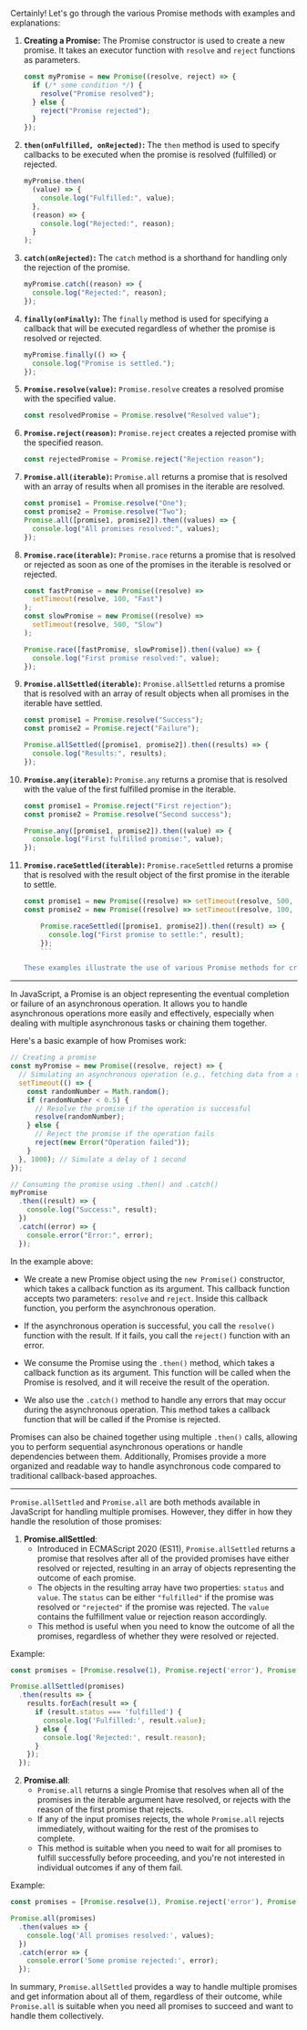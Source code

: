 Certainly! Let's go through the various Promise methods with examples and explanations:

1.  **Creating a Promise:**
    The Promise constructor is used to create a new promise. It takes an executor function with `resolve` and `reject` functions as parameters.
    ```javascript
    const myPromise = new Promise((resolve, reject) => {
      if (/* some condition */) {
        resolve("Promise resolved");
      } else {
        reject("Promise rejected");
      }
    });
    ```
2.  **`then(onFulfilled, onRejected)`:**
    The `then` method is used to specify callbacks to be executed when the promise is resolved (fulfilled) or rejected.
    ```javascript
    myPromise.then(
      (value) => {
        console.log("Fulfilled:", value);
      },
      (reason) => {
        console.log("Rejected:", reason);
      }
    );
    ```
3.  **`catch(onRejected)`:**
    The `catch` method is a shorthand for handling only the rejection of the promise.
    ```javascript
    myPromise.catch((reason) => {
      console.log("Rejected:", reason);
    });
    ```
4.  **`finally(onFinally)`:**
    The `finally` method is used for specifying a callback that will be executed regardless of whether the promise is resolved or rejected.
    ```javascript
    myPromise.finally(() => {
      console.log("Promise is settled.");
    });
    ```
5.  **`Promise.resolve(value)`:**
    `Promise.resolve` creates a resolved promise with the specified value.
    ```javascript
    const resolvedPromise = Promise.resolve("Resolved value");
    ```
6.  **`Promise.reject(reason)`:**
    `Promise.reject` creates a rejected promise with the specified reason.
    ```javascript
    const rejectedPromise = Promise.reject("Rejection reason");
    ```
7.  **`Promise.all(iterable)`:**
    `Promise.all` returns a promise that is resolved with an array of results when all promises in the iterable are resolved.
    ```javascript
    const promise1 = Promise.resolve("One");
    const promise2 = Promise.resolve("Two");
    Promise.all([promise1, promise2]).then((values) => {
      console.log("All promises resolved:", values);
    });
    ```
8.  **`Promise.race(iterable)`:**
    `Promise.race` returns a promise that is resolved or rejected as soon as one of the promises in the iterable is resolved or rejected.

    ```javascript
    const fastPromise = new Promise((resolve) =>
      setTimeout(resolve, 100, "Fast")
    );
    const slowPromise = new Promise((resolve) =>
      setTimeout(resolve, 500, "Slow")
    );

    Promise.race([fastPromise, slowPromise]).then((value) => {
      console.log("First promise resolved:", value);
    });
    ```

9.  **`Promise.allSettled(iterable)`:**
    `Promise.allSettled` returns a promise that is resolved with an array of result objects when all promises in the iterable have settled.

    ```javascript
    const promise1 = Promise.resolve("Success");
    const promise2 = Promise.reject("Failure");

    Promise.allSettled([promise1, promise2]).then((results) => {
      console.log("Results:", results);
    });
    ```

10. **`Promise.any(iterable)`:**
    `Promise.any` returns a promise that is resolved with the value of the first fulfilled promise in the iterable.

    ```javascript
    const promise1 = Promise.reject("First rejection");
    const promise2 = Promise.resolve("Second success");

    Promise.any([promise1, promise2]).then((value) => {
      console.log("First fulfilled promise:", value);
    });
    ```

11. **`Promise.raceSettled(iterable)`:**
    `Promise.raceSettled` returns a promise that is resolved with the result object of the first promise in the iterable to settle.
    ```javascript
    const promise1 = new Promise((resolve) => setTimeout(resolve, 500, "Slow"));
    const promise2 = new Promise((resolve) => setTimeout(resolve, 100, "Fast"));

        Promise.raceSettled([promise1, promise2]).then((result) => {
          console.log("First promise to settle:", result);
        });
        ```

    These examples illustrate the use of various Promise methods for creating, handling, and managing asynchronous operations. Promises are a fundamental part of JavaScript for dealing with asynchronous code and ensuring that operations are performed in a predictable manner.

---

In JavaScript, a Promise is an object representing the eventual completion or failure of an asynchronous operation. It allows you to handle asynchronous operations more easily and effectively, especially when dealing with multiple asynchronous tasks or chaining them together.

Here's a basic example of how Promises work:

```javascript
// Creating a promise
const myPromise = new Promise((resolve, reject) => {
  // Simulating an asynchronous operation (e.g., fetching data from a server)
  setTimeout(() => {
    const randomNumber = Math.random();
    if (randomNumber < 0.5) {
      // Resolve the promise if the operation is successful
      resolve(randomNumber);
    } else {
      // Reject the promise if the operation fails
      reject(new Error("Operation failed"));
    }
  }, 1000); // Simulate a delay of 1 second
});

// Consuming the promise using .then() and .catch()
myPromise
  .then((result) => {
    console.log("Success:", result);
  })
  .catch((error) => {
    console.error("Error:", error);
  });
```

In the example above:

- We create a new Promise object using the `new Promise()` constructor, which takes a callback function as its argument. This callback function accepts two parameters: `resolve` and `reject`. Inside this callback function, you perform the asynchronous operation.

- If the asynchronous operation is successful, you call the `resolve()` function with the result. If it fails, you call the `reject()` function with an error.

- We consume the Promise using the `.then()` method, which takes a callback function as its argument. This function will be called when the Promise is resolved, and it will receive the result of the operation.

- We also use the `.catch()` method to handle any errors that may occur during the asynchronous operation. This method takes a callback function that will be called if the Promise is rejected.

Promises can also be chained together using multiple `.then()` calls, allowing you to perform sequential asynchronous operations or handle dependencies between them. Additionally, Promises provide a more organized and readable way to handle asynchronous code compared to traditional callback-based approaches.

---


`Promise.allSettled` and `Promise.all` are both methods available in JavaScript for handling multiple promises. However, they differ in how they handle the resolution of those promises:

1. **Promise.allSettled**:
   - Introduced in ECMAScript 2020 (ES11), `Promise.allSettled` returns a promise that resolves after all of the provided promises have either resolved or rejected, resulting in an array of objects representing the outcome of each promise.
   - The objects in the resulting array have two properties: `status` and `value`. The `status` can be either `"fulfilled"` if the promise was resolved or `"rejected"` if the promise was rejected. The `value` contains the fulfillment value or rejection reason accordingly.
   - This method is useful when you need to know the outcome of all the promises, regardless of whether they were resolved or rejected.

Example:
```javascript
const promises = [Promise.resolve(1), Promise.reject('error'), Promise.resolve(3)];

Promise.allSettled(promises)
  .then(results => {
    results.forEach(result => {
      if (result.status === 'fulfilled') {
        console.log('Fulfilled:', result.value);
      } else {
        console.log('Rejected:', result.reason);
      }
    });
  });
```

2. **Promise.all**:
   - `Promise.all` returns a single Promise that resolves when all of the promises in the iterable argument have resolved, or rejects with the reason of the first promise that rejects.
   - If any of the input promises rejects, the whole `Promise.all` rejects immediately, without waiting for the rest of the promises to complete.
   - This method is suitable when you need to wait for all promises to fulfill successfully before proceeding, and you're not interested in individual outcomes if any of them fail.

Example:
```javascript
const promises = [Promise.resolve(1), Promise.reject('error'), Promise.resolve(3)];

Promise.all(promises)
  .then(values => {
    console.log('All promises resolved:', values);
  })
  .catch(error => {
    console.error('Some promise rejected:', error);
  });
```

In summary, `Promise.allSettled` provides a way to handle multiple promises and get information about all of them, regardless of their outcome, while `Promise.all` is suitable when you need all promises to succeed and want to handle them collectively.
